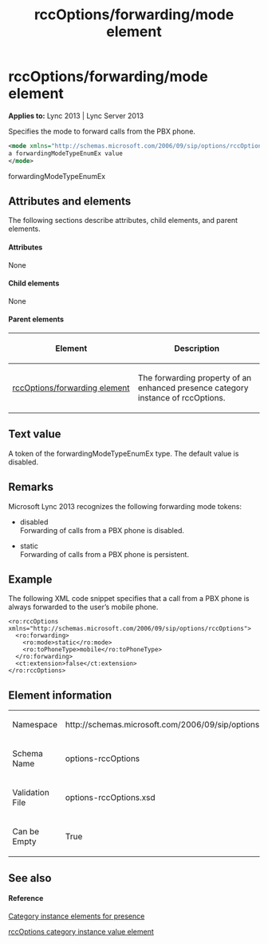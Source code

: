 ﻿---
title: rccOptions/forwarding/mode element
TOCTitle: rccOptions/forwarding/mode element
ms:assetid: 248f56f9-4681-4e22-9752-317ebeb2d6ea
ms:mtpsurl: https://msdn.microsoft.com/en-us/library/Dn454789(v=office.15)
ms:contentKeyID: 57093698
ms.date: 07/24/2014
mtps_version: v=office.15
dev_langs:
- xml
---

# rccOptions/forwarding/mode element


**Applies to:** Lync 2013 | Lync Server 2013

Specifies the mode to forward calls from the PBX phone.

``` xml
<mode xmlns="http://schemas.microsoft.com/2006/09/sip/options/rccOptions">
a forwardingModeTypeEnumEx value
</mode>
```

forwardingModeTypeEnumEx

## Attributes and elements

The following sections describe attributes, child elements, and parent elements.

#### Attributes

None

#### Child elements

None

#### Parent elements

<table>
<colgroup>
<col style="width: 50%" />
<col style="width: 50%" />
</colgroup>
<thead>
<tr class="header">
<th><p>Element</p></th>
<th><p>Description</p></th>
</tr>
</thead>
<tbody>
<tr class="odd">
<td><p><a href="rccoptions-forwarding-element.md">rccOptions/forwarding element</a></p></td>
<td><p>The forwarding property of an enhanced presence category instance of rccOptions.</p></td>
</tr>
</tbody>
</table>


## Text value

A token of the forwardingModeTypeEnumEx type. The default value is disabled.

## Remarks

Microsoft Lync 2013 recognizes the following forwarding mode tokens:

  - disabled  
    Forwarding of calls from a PBX phone is disabled.

  - static  
    Forwarding of calls from a PBX phone is persistent.

## Example

The following XML code snippet specifies that a call from a PBX phone is always forwarded to the user’s mobile phone.

    <ro:rccOptions xmlns="http://schemas.microsoft.com/2006/09/sip/options/rccOptions">
      <ro:forwarding>
        <ro:mode>static</ro:mode>
        <ro:toPhoneType>mobile</ro:toPhoneType>
      </ro:forwarding>
      <ct:extension>false</ct:extension>
    </ro:rccOptions>

## Element information

<table>
<colgroup>
<col style="width: 50%" />
<col style="width: 50%" />
</colgroup>
<tbody>
<tr class="odd">
<td><p>Namespace</p></td>
<td><p>http://schemas.microsoft.com/2006/09/sip/options/rccOptions</p></td>
</tr>
<tr class="even">
<td><p>Schema Name</p></td>
<td><p>options-rccOptions</p></td>
</tr>
<tr class="odd">
<td><p>Validation File</p></td>
<td><p>options-rccOptions.xsd</p></td>
</tr>
<tr class="even">
<td><p>Can be Empty</p></td>
<td><p>True</p></td>
</tr>
</tbody>
</table>


## See also

#### Reference

[Category instance elements for presence](category-instance-elements-for-presence.md)

[rccOptions category instance value element](rccoptions-category-instance-value-element.md)

